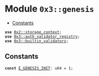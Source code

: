 
<a name="0x3_genesis"></a>

# Module `0x3::genesis`



-  [Constants](#@Constants_0)


<pre><code><b>use</b> <a href="">0x2::storage_context</a>;
<b>use</b> <a href="auth_validator_registry.md#0x3_auth_validator_registry">0x3::auth_validator_registry</a>;
<b>use</b> <a href="builtin_validators.md#0x3_builtin_validators">0x3::builtin_validators</a>;
</code></pre>



<a name="@Constants_0"></a>

## Constants


<a name="0x3_genesis_E_GENESIS_INIT"></a>



<pre><code><b>const</b> <a href="genesis.md#0x3_genesis_E_GENESIS_INIT">E_GENESIS_INIT</a>: u64 = 1;
</code></pre>
